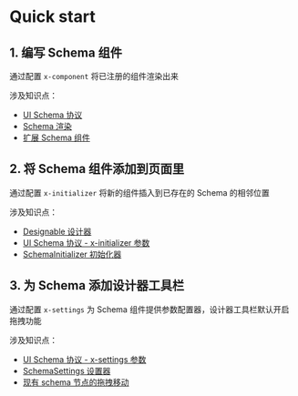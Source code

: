# Quick start

## 1. 编写 Schema 组件

通过配置 `x-component` 将已注册的组件渲染出来

涉及知识点：

- [UI Schema 协议](/development/client/ui-schema/what-is-ui-schema)
- [Schema 渲染](/development/client/ui-schema/rendering)
- [扩展 Schema 组件](/development/client/ui-schema/extending)

<code src="./demos/demo1.tsx"></code>

## 2. 将 Schema 组件添加到页面里

通过配置 `x-initializer` 将新的组件插入到已存在的 Schema 的相邻位置

涉及知识点：

- [Designable 设计器](/development/client/ui-schema/designable)
- [UI Schema 协议 - x-initializer 参数](/development/client/ui-schema/what-is-ui-schema#x-initializer)
- [SchemaInitializer 初始化器](/development/client/ui-schema/initializer)

<code src="./demos/demo2.tsx"></code>

## 3. 为 Schema 添加设计器工具栏

通过配置 `x-settings` 为 Schema 组件提供参数配置器，设计器工具栏默认开启拖拽功能

涉及知识点：

- [UI Schema 协议 - x-settings 参数](/development/client/ui-schema/what-is-ui-schema#x-settings)
- [SchemaSettings 设置器](/development/client/ui-schema/settings)
- [现有 schema 节点的拖拽移动](/development/client/ui-schema/designable#移节点间的移动)

<code src="./demos/demo3.tsx"></code>
